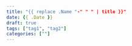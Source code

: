 ```yaml
---
title: "{{ replace .Name "-" " " | title }}"
date: {{ .Date }}
draft: true
tags: ["tag1", "tag2"]
categories: [""]
---
```

